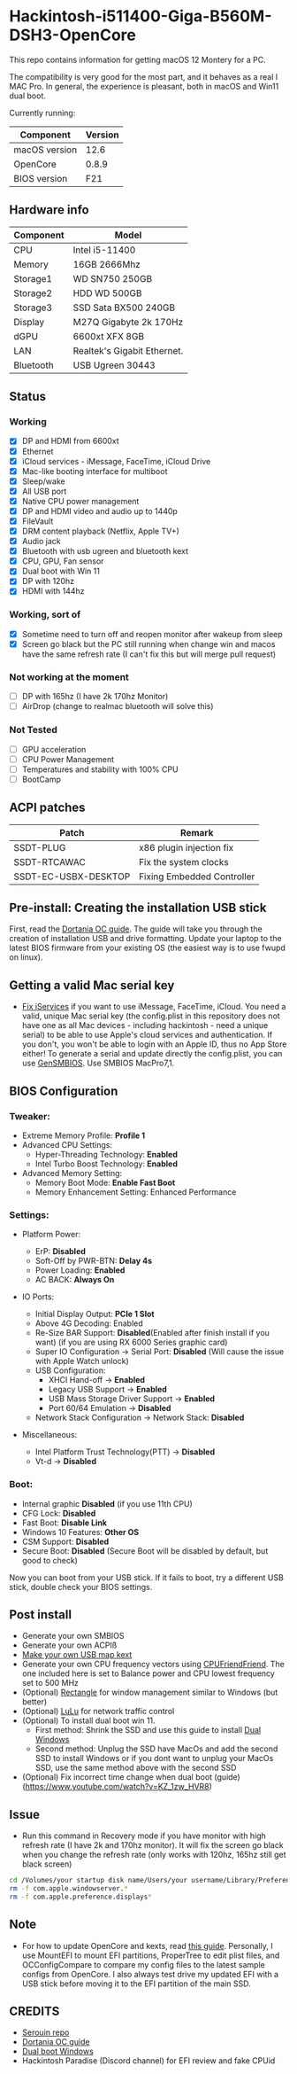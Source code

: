 # Hackintosh-i511400-Giga-B560M-DSH3-OpenCore

This repo contains information for getting macOS 12 Montery for a PC.

The compatibility is very good for the most part, and it behaves as a real I MAC Pro. In general, the experience is pleasant, both in macOS and Win11 dual boot.

Currently running:

| Component     | Version |
| ------------- | ------- |
| macOS version | 12.6    |
| OpenCore      | 0.8.9   |
| BIOS version  | F21     |

## Hardware info

| Component | Model                       |
| --------- | --------------------------- |
| CPU       | Intel i5-11400              |
| Memory    | 16GB 2666Mhz                |
| Storage1  | WD SN750 250GB              |
| Storage2  | HDD WD 500GB                |
| Storage3  | SSD Sata BX500 240GB        |
| Display   | M27Q Gigabyte 2k 170Hz      |
| dGPU      | 6600xt XFX 8GB              |
| LAN       | Realtek's Gigabit Ethernet. |
| Bluetooth | USB Ugreen 30443            |

## Status

### Working

- [x] DP and HDMI from 6600xt
- [x] Ethernet
- [x] iCloud services - iMessage, FaceTime, iCloud Drive
- [x] Mac-like booting interface for multiboot
- [x] Sleep/wake
- [x] All USB port
- [x] Native CPU power management
- [x] DP and HDMI video and audio up to 1440p
- [x] FileVault
- [x] DRM content playback (Netflix, Apple TV+)
- [x] Audio jack
- [x] Bluetooth with usb ugreen and bluetooth kext
- [x] CPU, GPU, Fan sensor
- [x] Dual boot with Win 11
- [x] DP with 120hz
- [x] HDMI with 144hz

### Working, sort of

- [x] Sometime need to turn off and reopen monitor after wakeup from sleep
- [x] Screen go black but the PC still running when change win and macos have the same refresh rate (I can't fix this but will merge pull request)

### Not working at the moment

- [ ] DP with 165hz (I have 2k 170hz Monitor)
- [ ] AirDrop (change to realmac bluetooth will solve this)

### Not Tested

- [ ] GPU acceleration
- [ ] CPU Power Management
- [ ] Temperatures and stability with 100% CPU
- [ ] BootCamp

## ACPI patches

| Patch                | Remark                    |
| -------------------- | ------------------------- |
| SSDT-PLUG            | x86 plugin injection fix  |
| SSDT-RTCAWAC         | Fix the system clocks     |
| SSDT-EC-USBX-DESKTOP | Fixing Embedded Controller|

## Pre-install: Creating the installation USB stick

First, read the [Dortania OC guide](https://dortania.github.io/OpenCore-Install-Guide/). The guide will take you through the creation of installation USB and drive formatting. Update your laptop to the latest BIOS firmware from your existing OS (the easiest way is to use fwupd on linux).

## Getting a valid Mac serial key

- [Fix iServices](https://dortania.github.io/OpenCore-Post-Install/universal/iservices.html#generate-a-new-serial) if you want to use iMessage, FaceTime, iCloud. You need a valid, unique Mac serial key (the config.plist in this repository does not have one as all Mac devices - including hackintosh - need a unique serial) to be able to use Apple's cloud services and authentication. If you don't, you won't be able to login with an Apple ID, thus no App Store either! To generate a serial and update directly the config.plist, you can use [GenSMBIOS](https://github.com/corpnewt/GenSMBIOS). Use SMBIOS MacPro7,1.

## BIOS Configuration

### Tweaker:

- Extreme Memory Profile: **Profile 1**
- Advanced CPU Settings:
  - Hyper-Threading Technology: **Enabled**
  - Intel Turbo Boost Technology: **Enabled**
- Advanced Memory Setting:
  - Memory Boot Mode: **Enable Fast Boot**
  - Memory Enhancement Setting: Enhanced Performance

### Settings:

- Platform Power:

  - ErP: **Disabled**

  * Soft-Off by PWR-BTN: **Delay 4s**
  * Power Loading: **Enabled**
  * AC BACK: **Always On**

- IO Ports:
  - Initial Display Output: **PCIe 1 Slot**
  - Above 4G Decoding: Enabled
  - Re-Size BAR Support: **Disabled**(Enabled after finish install if you want) (if you are using RX 6000 Series graphic card)
  - Super IO Configuration → Serial Port: **Disabled** (Will cause the issue with Apple Watch unlock)
  - USB Configuration:
    - XHCI Hand-off → **Enabled**
    - Legacy USB Support → **Enabled**
    - USB Mass Storage Driver Support → **Enabled**
    - Port 60/64 Emulation → **Disabled**
  - Network Stack Configuration → Network Stack: **Disabled**
- Miscellaneous:
  - Intel Platform Trust Technology(PTT) → **Disabled**
  - Vt-d → **Disabled**

### Boot:

- Internal graphic **Disabled** (if you use 11th CPU)
- CFG Lock: **Disabled**
- Fast Boot: **Disable Link**
- Windows 10 Features: **Other OS**
- CSM Support: **Disabled**
- Secure Boot: **Disabled** (Secure Boot will be disabled by default, but good to check)

Now you can boot from your USB stick. If it fails to boot, try a different USB stick, double check your BIOS settings.

## Post install

- Generate your own SMBIOS
- Generate your own ACPIß
- [Make your own USB map kext](https://dortania.github.io/OpenCore-Post-Install/usb/)
- Generate your own CPU frequency vectors using [CPUFriendFriend](https://github.com/corpnewt/CPUFriendFriend). The one included here is set to Balance power and CPU lowest frequency set to 500 MHz
- (Optional) [Rectangle](https://github.com/rxhanson/Rectangle) for window management similar to Windows (but better)
- (Optional) [LuLu](https://github.com/objective-see/LuLu) for network traffic control
- (Optional) To install dual boot win 11.
  - First method: Shrink the SSD and use this guide to install [Dual Windows](https://www.youtube.com/watch?v=ztxHRGdX0Sw)
  - Second method: Unplug the SSD have MacOs and add the second SSD to install Windows or if you dont want to unplug your MacOs SSD, use the same method above with the second SSD
- (Optional) Fix incorrect time change when dual boot (guide)(https://www.youtube.com/watch?v=KZ_1zw_HVR8)

## Issue

- Run this command in Recovery mode if you have monitor with high refresh rate (I have 2k and 170hz monitor). It will fix the screen go black when you change the refresh rate (only works with 120hz, 165hz still get black screen)
```sh
cd /Volumes/your startup disk name/Users/your username/Library/Preferences/ByHost
rm -f com.apple.windowserver.*
rm -f com.apple.preference.displays*
```

## Note

- For how to update OpenCore and kexts, read [this guide](https://dortania.github.io/OpenCore-Post-Install/universal/update.html#_5-boot). Personally, I use MountEFI to mount EFI partitions, ProperTree to edit plist files, and OCConfigCompare to compare my config files to the latest sample configs from OpenCore. I also always test drive my updated EFI with a USB stick before moving it to the EFI partition of the main SSD.

## CREDITS

- [Serouin repo](https://github.com/serouin/b660m-aorus-pro-hackintosh)
- [Dortania OC guide](https://dortania.github.io/OpenCore-Install-Guide/)
- [Dual boot Windows](https://www.youtube.com/watch?v=ztxHRGdX0Sw)
- Hackintosh Paradise (Discord channel) for EFI review and fake CPUid
